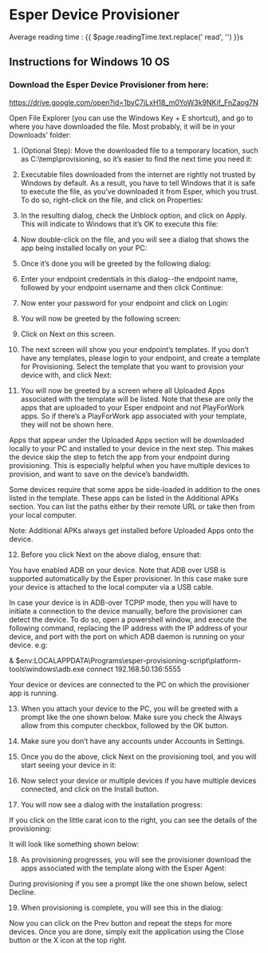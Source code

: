 # Esper Device Provisioner
<div class="avg-reading-time">Average reading time : {{ $page.readingTime.text.replace(' read', '') }}s</div>

## Instructions for Windows 10 OS

### Download the Esper Device Provisioner from here:

https://drive.google.com/open?id=1byC7jLxH18_m0YoW3k9NKif_FnZaog7N


Open File Explorer (you can use the Windows Key + E shortcut), and go to where you have downloaded the file. Most probably, it will be in your Downloads’ folder:


1. (Optional Step): Move the downloaded file to a temporary location, such as C:\temp\provisioning, so it’s easier to find the next time you need it:




2. Executable files downloaded from the internet are rightly not trusted by Windows by default. As a result, you have to tell Windows that it is safe to execute the file, as you’ve downloaded it from Esper, which you trust. To do so, right-click on the file, and click on Properties:




3. In the resulting dialog, check the Unblock option, and click on Apply. This will indicate to Windows that it’s OK to execute this file:




4. Now double-click on the file, and you will see a dialog that shows the app being installed locally on your PC:




5. Once it’s done you will be greeted by the following dialog:




6. Enter your endpoint credentials in this dialog--the endpoint name, followed by your endpoint username and then click Continue:




7. Now enter your password for your endpoint and click on Login:




8. You will now be greeted by the following screen:



9. Click on Next on this screen.


10. The next screen will show you your endpoint’s templates. If you don’t have any templates, please login to your endpoint, and create a template for Provisioning. Select the template that you want to provision your device with, and click Next:




11. You will now be greeted by a screen where all Uploaded Apps associated with the template will be listed. Note that these are only the apps that are uploaded to your Esper endpoint and not PlayForWork apps. So if there’s a PlayForWork app associated with your template, they will not be shown here. 

Apps that appear under the Uploaded Apps section will be downloaded locally to your PC and installed to your device in the next step. This makes the device skip the step to fetch the app from your endpoint during provisioning. This is especially helpful when you have multiple devices to provision, and want to save on the device’s bandwidth.

Some devices require that some apps be side-loaded in addition to the ones listed in the template. These apps can be listed in the Additional APKs section. You can list the paths either by their remote URL or take then from your local computer.

Note: Additional APKs always get installed before Uploaded Apps onto the device.


12. Before you click Next on the above dialog, ensure that:


You have enabled ADB on your device. Note that ADB over USB is supported automatically by the Esper provisioner. In this case make sure your device is attached to the local computer via a USB cable. 

In case your device is in ADB-over TCPIP mode, then you will have to initiate a connection to the device manually, before the provisioner can detect the device. To do so, open a powershell window, and execute the following command, replacing the IP address with the IP address of your device, and port with the port on which ADB daemon is running on your device. e.g:


& $env:LOCALAPPDATA\Programs\esper-provisioning-script\platform-tools\windows\adb.exe connect 192.168.50.136:5555


Your device or devices are connected to the PC on which the provisioner app is running.


13. When you attach your device to the PC, you will be greeted with a prompt like the one shown below. Make sure you check the Always allow from this computer checkbox, followed by the OK button.




14. Make sure you don’t have any accounts under Accounts in Settings.


15. Once you do the above, click Next on the provisioning tool, and you will start seeing your device in it:



16. Now select your device or multiple devices if you have multiple devices connected, and click on the Install button.


17. You will now see a dialog with the installation progress:



If you click on the little carat icon to the right, you can see the details of the provisioning:


It will look like something shown below:




18. As provisioning progresses, you will see the provisioner download the apps associated with the template along with the Esper Agent:



During provisioning if you see a prompt like the one shown below, select Decline.




19. When provisioning is complete, you will see this in the dialog:




Now you can click on the Prev button and repeat the steps for more devices. Once you are done, simply exit the application using the Close button or the X icon at the top right.
